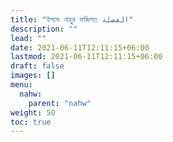 ```yaml
---
title: "ইলমে নাহুর ফজিলত الفضلة"
description: ""
lead: ""
date: 2021-06-11T12:11:15+06:00
lastmod: 2021-06-11T12:11:15+06:00
draft: false
images: []
menu: 
  nahw:
    parent: "nahw"
weight: 50
toc: true
---
```




